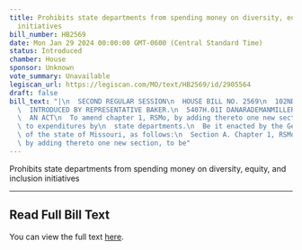```yaml
---
title: Prohibits state departments from spending money on diversity, equity, and inclusion
  initiatives
bill_number: HB2569
date: Mon Jan 29 2024 00:00:00 GMT-0600 (Central Standard Time)
status: Introduced
chamber: House
sponsor: Unknown
vote_summary: Unavailable
legiscan_url: https://legiscan.com/MO/text/HB2569/id/2905564
draft: false
bill_text: "|\n  SECOND REGULAR SESSION\n  HOUSE BILL NO. 2569\n  102ND GENERAL ASSEMBLY\n\
  \  INTRODUCED BY REPRESENTATIVE BAKER.\n  5407H.01I DANARADEMANMILLER,ChiefClerk\n\
  \  AN ACT\n  To amend chapter 1, RSMo, by adding thereto one new section relating\
  \ to expenditures by\n  state departments.\n  Be it enacted by the General Assembly\
  \ of the state of Missouri, as follows:\n  Section A. Chapter 1, RSMo, is amended\
  \ by adding thereto one new section, to be"
---
```

Prohibits state departments from spending money on diversity, equity, and inclusion initiatives

---

## Read Full Bill Text

You can view the full text [here](https://legiscan.com/MO/text/HB2569/id/2905564).
